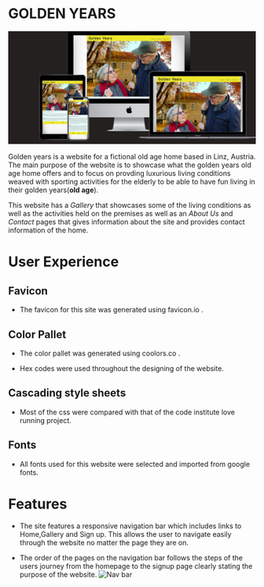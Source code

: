 # GOLDEN YEARS
![Golden Years](https://github.com/Ashiesamuel12/Golden-Years/blob/f083c7d15703a71dd01ec48813b9782ea6d88489/assets/images/golden-years.png)

Golden years is a website for a fictional old age home based in Linz, Austria. The main purpose of the website is to showcase what the golden years old age home offers and to focus on provding luxurious living conditions weaved with sporting activities for the elderly to be able to have fun living in their golden years(**old age**).

This website has a *Gallery* that showcases some of the living conditions as well as the activities held on the premises as well as an *About Us* and *Contact* pages that gives information about the site and provides contact information of the home.


# User Experience

## Favicon

+ The favicon for this site was generated using favicon.io .

## Color Pallet

+ The color pallet was generated using coolors.co .

+ Hex codes were used throughout the designing of the website.

## Cascading style sheets

+ Most of the css were compared with that of the code institute love running project.

## Fonts

+ All fonts used for this website were selected and imported from google fonts.

# Features
+ The site features a responsive navigation bar which includes links to Home,Gallery and Sign up. This allows the user to navigate easily through the website no matter the page they are on.

+ The order of the pages on the navigation bar follows the steps of the users journey from the homepage to the signup page clearly stating the purpose of the website. 
![Nav bar](/workspace/Golden-Years/readme/navbar-image.png)

